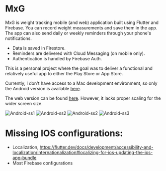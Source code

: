 # MxG

MxG is weight tracking mobile (and web) application built using Flutter and Firebase. You can record weight measurements and save them in the app. The app can also send daily or weekly reminders through your phone's notifications.
* Data is saved in Firestore.
* Reminders are delivered with Cloud Messaging (on mobile only).
* Authentication is handled by Firebase Auth.

This is a personal project where the goal was to deliver a functional and relatively useful app to either the Play Store or App Store.

Currently, I don't have access to a Mac development environment, so only the Android version is available [here](https://play.google.com/store/apps/details?id=com.mxg.mxg).

The web version can be found [here](https://mxg-weight.web.app). However, it lacks proper scaling for the wider screen size. 

![Android-ss1](https://play-lh.googleusercontent.com/j-KHNoXB0Zju84PJekzZKY2eZ0lXjNqrsgDQDZaCob3Gq6mMuU8Cn-I71DHiqyX8PUs=w1536-h746-rw) ![Android-ss2](https://play-lh.googleusercontent.com/xGlgGqpXZDidG2HJ97_NrkzZDoYNDUsOLqdQro2abQZBT46C8lQirNRalSi1FxN6Yg=w1536-h746-rw) ![Android-ss2](https://play-lh.googleusercontent.com/Cu_zvhILDezYT-2V3IZg3QSofB48a4ioaWqJ17d3DrI2_fl1urBY1DP_1n4tbrPQmQ=w1536-h746-rw) ![Android-ss3](https://play-lh.googleusercontent.com/c53W3-0KpjjgRgJpy6FHRGR8liVHcsumi9t2PtSRFHIhHeJNwnvFxP2ZaZVltPIHe9M7=w1536-h746-rw)

# Missing IOS configurations:

- Localization, https://flutter.dev/docs/development/accessibility-and-localization/internationalization#localizing-for-ios-updating-the-ios-app-bundle
- Most Firebase configurations
